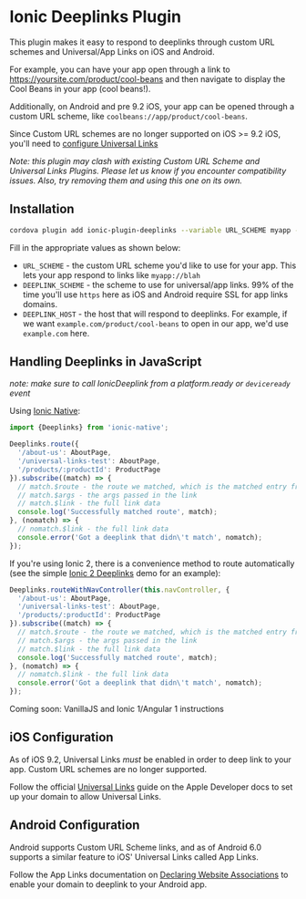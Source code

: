 Ionic Deeplinks Plugin
======

This plugin makes it easy to respond to deeplinks through custom URL schemes
and Universal/App Links on iOS and Android.

For example, you can have your app open through a link to https://yoursite.com/product/cool-beans and then navigate
to display the Cool Beans in your app (cool beans!).

Additionally, on Android and pre 9.2 iOS, your app can be opened through a custom URL scheme, like `coolbeans://app/product/cool-beans`.

Since Custom URL schemes are no longer supported on iOS >= 9.2 iOS, you'll need to [configure Universal Links](#ios-configuration)

*Note: this plugin may clash with existing Custom URL Scheme and Universal Links Plugins. Please let
us know if you encounter compatibility issues. Also, try removing them and using this one on its own.*

## Installation

```bash
cordova plugin add ionic-plugin-deeplinks --variable URL_SCHEME myapp --variable DEEPLINK_SCHEME=https DEEPLINK_HOST=example.com
```

Fill in the appropriate values as shown below:

 * `URL_SCHEME` - the custom URL scheme you'd like to use for your app. This lets your app respond to links like `myapp://blah`
 * `DEEPLINK_SCHEME` - the scheme to use for universal/app links. 99% of the time you'll use `https` here as iOS and Android require SSL for app links domains.
 * `DEEPLINK_HOST` - the host that will respond to deeplinks. For example, if we want `example.com/product/cool-beans` to open in our app, we'd use `example.com` here.


## Handling Deeplinks in JavaScript

*note: make sure to call IonicDeeplink from a platform.ready or `deviceready` event*

Using [Ionic Native](https://github.com/driftyco/ionic-native):

```typescript
import {Deeplinks} from 'ionic-native';

Deeplinks.route({
  '/about-us': AboutPage,
  '/universal-links-test': AboutPage,
  '/products/:productId': ProductPage
}).subscribe((match) => {
  // match.$route - the route we matched, which is the matched entry from the arguments to route()
  // match.$args - the args passed in the link
  // match.$link - the full link data
  console.log('Successfully matched route', match);
}, (nomatch) => {
  // nomatch.$link - the full link data
  console.error('Got a deeplink that didn\'t match', nomatch);
});
```

If you're using Ionic 2, there is a convenience method to route automatically (see the simple [Ionic 2 Deeplinks](https://github.com/driftyco/ionic2-deeplinks-demo/blob/master/app/app.ts) demo for an example):

```typescript
Deeplinks.routeWithNavController(this.navController, {
  '/about-us': AboutPage,
  '/universal-links-test': AboutPage,
  '/products/:productId': ProductPage
}).subscribe((match) => {
  // match.$route - the route we matched, which is the matched entry from the arguments to route()
  // match.$args - the args passed in the link
  // match.$link - the full link data
  console.log('Successfully matched route', match);
}, (nomatch) => {
  // nomatch.$link - the full link data
  console.error('Got a deeplink that didn\'t match', nomatch);
});
```

Coming soon: VanillaJS and Ionic 1/Angular 1 instructions

## iOS Configuration

As of iOS 9.2, Universal Links *must* be enabled in order to deep link to your app. Custom URL schemes are no longer supported.

Follow the official [Universal Links](https://developer.apple.com/library/ios/documentation/General/Conceptual/AppSearch/UniversalLinks.html) guide on the Apple Developer docs
to set up your domain to allow Universal Links.

## Android Configuration

Android supports Custom URL Scheme links, and as of Android 6.0 supports a similar feature to iOS' Universal Links called App Links.

Follow the App Links documentation on [Declaring Website Associations](https://developer.android.com/training/app-links/index.html#web-assoc) to enable your domain to
deeplink to your Android app.
